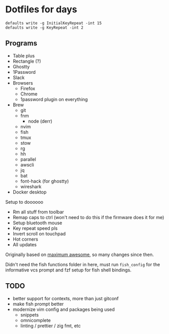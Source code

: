 # Dotfiles for days

```
defaults write -g InitialKeyRepeat -int 15
defaults write -g KeyRepeat -int 2
```

Programs
---------
- Table plus
- Rectangle (?)
- Ghostty
- 1Password
- Slack
- Browsers
    - Firefox
    - Chrome
    - 1password plugin on everything
- Brew
    - git
    - fnm
        - node (derr)
    - nvim
    - fish
    - tmux
    - stow
    - rg
    - hh
    - parallel
    - awscli
    - jq
    - bat
    - font-hack (for ghostty)
    - wireshark
- Docker desktop

Setup to doooooo
- Rm all stuff from toolbar
- Remap caps to ctrl (won't need to do this if the firmware does it for me)
- Setup bluetooth mouse
- Key repeat speed pls
- Invert scroll on touchpad
- Hot corners
- All updates

Originally based on [maximum awesome](https://developer.squareup.com/blog/fly-vim-first-class/), so many
changes since then.


Didn't need the fish functions folder in here, must run `fish_config` for the informative vcs prompt and fzf setup for fish shell bindings.

TODO
----
- better support for contexts, more than just gitconf
- make fish prompt better
- modernize vim config and packages being used
  - snippets
  - omnicomplete
  - linting / prettier / zig fmt, etc


